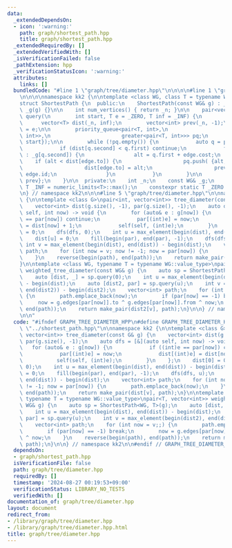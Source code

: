 ```yaml
---
data:
  _extendedDependsOn:
  - icon: ':warning:'
    path: graph/shortest_path.hpp
    title: graph/shortest_path.hpp
  _extendedRequiredBy: []
  _extendedVerifiedWith: []
  _isVerificationFailed: false
  _pathExtension: hpp
  _verificationStatusIcon: ':warning:'
  attributes:
    links: []
  bundledCode: "#line 1 \"graph/tree/diameter.hpp\"\n\n\n\n#line 1 \"graph/shortest_path.hpp\"\
    \n\n\n\nnamespace kk2 {\n\ntemplate <class WG, class T = typename WG::value_type>\n\
    struct ShortestPath {\n  public:\n    ShortestPath(const WG& g) : _n(g.size()),\
    \ _g(g) {}\n\n    int num_vertices() { return _n; }\n\n    pair<vector<T>, vector<int>>\
    \ query(\n        int start, T e = _ZERO, T inf = _INF) {\n        T alt;\n  \
    \      vector<T> dist(_n, inf);\n        vector<int> prev(_n, -1);\n        dist[start]\
    \ = e;\n\n        priority_queue<pair<T, int>,\n                       vector<pair<T,\
    \ int>>,\n                       greater<pair<T, int>>> pq;\n        pq.push({e,\
    \ start});\n\n        while (!pq.empty()) {\n            auto q = pq.top(); pq.pop();\n\
    \            if (dist[q.second] < q.first) continue;\n            for (auto edge\
    \ : _g[q.second]) {\n                alt = q.first + edge.cost;\n            \
    \    if (alt < dist[edge.to]) {\n                    pq.push( {alt, edge.to} );\n\
    \                    dist[edge.to] = alt;\n                    prev[edge.to] =\
    \ edge.id;\n                }\n            }\n        }\n\n        return {dist,\
    \ prev};\n    }\n\n  private:\n    int _n;\n    const WG& _g;\n    constexpr static\
    \ T _INF = numeric_limits<T>::max();\n    constexpr static T _ZERO = T(0);\n};\n\
    \n} // namespace kk2\n\n\n#line 5 \"graph/tree/diameter.hpp\"\n\nnamespace kk2\
    \ {\n\ntemplate <class G>\npair<int, vector<int>> tree_diameter(const G& g) {\n\
    \    vector<int> dist(g.size(), -1), par(g.size(), -1);\n    auto dfs = [&](auto\
    \ self, int now) -> void {\n        for (auto& e : g[now]) {\n            if ((int)e\
    \ == par[now]) continue;\n            par[(int)e] = now;\n            dist[(int)e]\
    \ = dist[now] + 1;\n            self(self, (int)e);\n        }\n    };\n    dist[0]\
    \ = 0;\n    dfs(dfs, 0);\n    int u = max_element(begin(dist), end(dist)) - begin(dist);\n\
    \    dist[u] = 0;\n    fill(begin(par), end(par), -1);\n    dfs(dfs, u);\n   \
    \ int v = max_element(begin(dist), end(dist)) - begin(dist);\n    vector<int>\
    \ path;\n    for (int now = v; now != -1; now = par[now]) {\n        path.emplace_back(now);\n\
    \    }\n    reverse(begin(path), end(path));\n    return make_pair(dist[v], path);\n\
    }\n\ntemplate <class WG, typename T = typename WG::value_type>\npair<T, vector<int>>\
    \ weighted_tree_diameter(const WG& g) {\n    auto sp = ShortestPath<WG, T>(g);\n\
    \    auto [dist, _] = sp.query(0);\n    int u = max_element(begin(dist), end(dist))\
    \ - begin(dist);\n    auto [dist2, par] = sp.query(u);\n    int v = max_element(begin(dist2),\
    \ end(dist2)) - begin(dist2);\n    vector<int> path;\n    for (int now = v;;)\
    \ {\n        path.emplace_back(now);\n        if (par[now] == -1) break;\n   \
    \     now = g.edges[par[now]].to ^ g.edges[par[now]].from ^ now;\n    }\n    reverse(begin(path),\
    \ end(path));\n    return make_pair(dist2[v], path);\n}\n\n} // namespace kk2\n\
    \n\n"
  code: "#ifndef GRAPH_TREE_DIAMETER_HPP\n#define GRAPH_TREE_DIAMETER_HPP 1\n\n#include\
    \ \"../shortest_path.hpp\"\n\nnamespace kk2 {\n\ntemplate <class G>\npair<int,\
    \ vector<int>> tree_diameter(const G& g) {\n    vector<int> dist(g.size(), -1),\
    \ par(g.size(), -1);\n    auto dfs = [&](auto self, int now) -> void {\n     \
    \   for (auto& e : g[now]) {\n            if ((int)e == par[now]) continue;\n\
    \            par[(int)e] = now;\n            dist[(int)e] = dist[now] + 1;\n \
    \           self(self, (int)e);\n        }\n    };\n    dist[0] = 0;\n    dfs(dfs,\
    \ 0);\n    int u = max_element(begin(dist), end(dist)) - begin(dist);\n    dist[u]\
    \ = 0;\n    fill(begin(par), end(par), -1);\n    dfs(dfs, u);\n    int v = max_element(begin(dist),\
    \ end(dist)) - begin(dist);\n    vector<int> path;\n    for (int now = v; now\
    \ != -1; now = par[now]) {\n        path.emplace_back(now);\n    }\n    reverse(begin(path),\
    \ end(path));\n    return make_pair(dist[v], path);\n}\n\ntemplate <class WG,\
    \ typename T = typename WG::value_type>\npair<T, vector<int>> weighted_tree_diameter(const\
    \ WG& g) {\n    auto sp = ShortestPath<WG, T>(g);\n    auto [dist, _] = sp.query(0);\n\
    \    int u = max_element(begin(dist), end(dist)) - begin(dist);\n    auto [dist2,\
    \ par] = sp.query(u);\n    int v = max_element(begin(dist2), end(dist2)) - begin(dist2);\n\
    \    vector<int> path;\n    for (int now = v;;) {\n        path.emplace_back(now);\n\
    \        if (par[now] == -1) break;\n        now = g.edges[par[now]].to ^ g.edges[par[now]].from\
    \ ^ now;\n    }\n    reverse(begin(path), end(path));\n    return make_pair(dist2[v],\
    \ path);\n}\n\n} // namespace kk2\n\n#endif // GRAPH_TREE_DIAMETER_HPP\n"
  dependsOn:
  - graph/shortest_path.hpp
  isVerificationFile: false
  path: graph/tree/diameter.hpp
  requiredBy: []
  timestamp: '2024-08-27 00:19:53+09:00'
  verificationStatus: LIBRARY_NO_TESTS
  verifiedWith: []
documentation_of: graph/tree/diameter.hpp
layout: document
redirect_from:
- /library/graph/tree/diameter.hpp
- /library/graph/tree/diameter.hpp.html
title: graph/tree/diameter.hpp
---
```

